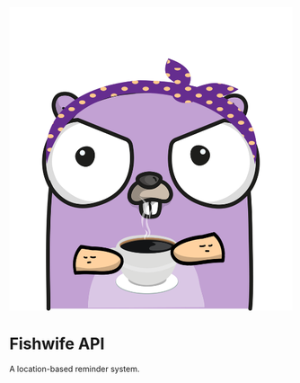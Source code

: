 <p align="center">
    <img src="./logo.png" alt="Fishwife" />
</p>

# Fishwife API

A location-based reminder system.
